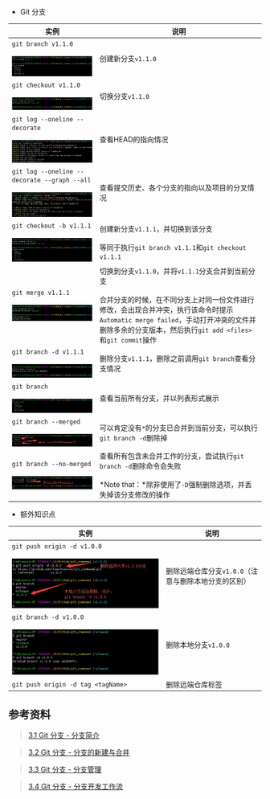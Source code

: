 - Git 分支

|实例|说明|
|----|---|
|`git branch v1.1.0`<br><br>![](img/20180510112443.jpg)|创建新分支`v1.1.0`
|`git checkout v1.1.0`<br><br>![](img/20180510112834.jpg)|切换分支`v1.1.0`
|`git log --oneline --decorate`<br><br>![](img/20180510113444.jpg)|查看HEAD的指向情况
|`git log --oneline --decorate --graph --all`<br><br>![](img/20180510144318.jpg)|查看提交历史、各个分支的指向以及项目的分叉情况
|`git checkout -b v1.1.1`<br><br>![](img/20180510144842.jpg)|创建新分支`v1.1.1`，并切换到该分支<br><br>等同于执行`git branch v1.1.1`和`git checkout v1.1.1`
|`git merge v1.1.1`<br><br>![](img/20180510145822.jpg)|切换到分支`v1.1.0`，并将`v1.1.1`分支合并到当前分支<br><br>合并分支的时候，在不同分支上对同一份文件进行修改，会出现合并冲突，执行该命令时提示`Automatic merge failed`，手动打开冲突的文件并删除多余的分支版本，然后执行`git add <files>`和`git commit`操作
|`git branch -d v1.1.1`<br><br>![](img/20180510150213.jpg)|删除分支`v1.1.1`，删除之前调用`git branch`查看分支情况
|`git branch`<br><br>![](img/20180510152126.jpg)|查看当前所有分支，并以列表形式展示
|`git branch --merged`<br><br>![](img/20180510172835.jpg)|可以肯定没有`*`的分支已合并到当前分支，可以执行`git branch -d`删除掉
|`git branch --no-merged`<br><br>![](img/20180510173113.jpg)|查看所有包含未合并工作的分支，尝试执行`git branch -d`删除命令会失败<br><br>*Note that：*除非使用了`-D`强制删除选项，并丢失掉该分支修改的操作


- 额外知识点

|实例|说明|
|----|---|
|`git push origin -d v1.0.0`<br><br>![](img/20180517220941.jpg)|删除远端仓库分支`v1.0.0`（注意与删除本地分支的区别）
|`git branch -d v1.0.0`<br><br>![](img/20180517221925.jpg)|删除本地分支`v1.0.0`
|`git push origin -d tag <tagName>`|删除远端仓库标签

## 参考资料 ##

> [3.1 Git 分支 - 分支简介](https://git-scm.com/book/zh/v2/Git-%E5%88%86%E6%94%AF-%E5%88%86%E6%94%AF%E7%AE%80%E4%BB%8B)

> [3.2 Git 分支 - 分支的新建与合并](https://git-scm.com/book/zh/v2/Git-%E5%88%86%E6%94%AF-%E5%88%86%E6%94%AF%E7%9A%84%E6%96%B0%E5%BB%BA%E4%B8%8E%E5%90%88%E5%B9%B6)

> [3.3 Git 分支 - 分支管理](https://git-scm.com/book/zh/v2/Git-%E5%88%86%E6%94%AF-%E5%88%86%E6%94%AF%E7%AE%A1%E7%90%86)

> [3.4 Git 分支 - 分支开发工作流](https://git-scm.com/book/zh/v2/Git-%E5%88%86%E6%94%AF-%E5%88%86%E6%94%AF%E5%BC%80%E5%8F%91%E5%B7%A5%E4%BD%9C%E6%B5%81)





